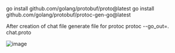 go install github.com/golang/protobuf/proto@latest
go install github.com/golang/protobuf/protoc-gen-go@latest

After creation of chat file generate file for protoc
protoc --go_out=. chat.proto

![image](https://github.com/Mohan-Website/gRPC/assets/77502414/c4bb590f-4cc0-4cf9-a529-e8b882cc3278)

